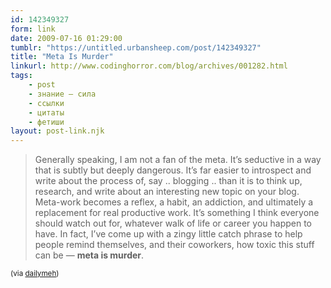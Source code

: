 ```yaml
---
id: 142349327
form: link
date: 2009-07-16 01:29:00
tumblr: "https://untitled.urbansheep.com/post/142349327"
title: "Meta Is Murder"
linkurl: http://www.codinghorror.com/blog/archives/001282.html
tags:
    - post
    - знание — сила
    - ссылки
    - цитаты
    - фетиши
layout: post-link.njk
---
```

<blockquote>Generally speaking, I am not a fan of the meta. It’s seductive in a way that is subtly but deeply dangerous. It’s far easier to introspect and write about the process of, say .. blogging .. than it is to think up, research, and write about an interesting new topic on your blog. Meta-work becomes a reflex, a habit, an addiction, and ultimately a replacement for real productive work. It’s something I think everyone should watch out for, whatever walk of life or career you happen to have. In fact, I’ve come up with a zingy little catch phrase to help people remind themselves, and their coworkers, how toxic this stuff can be — <strong>meta is murder</strong>.</blockquote>

<p><small>(via <a href="http://dailymeh.tumblr.com/post/141586177">dailymeh</a>)</small></p>

